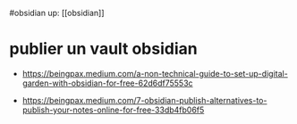 #obsidian
up: [[obsidian]]
# publier un vault obsidian

 - https://beingpax.medium.com/a-non-technical-guide-to-set-up-digital-garden-with-obsidian-for-free-62d6df75553c

 - https://beingpax.medium.com/7-obsidian-publish-alternatives-to-publish-your-notes-online-for-free-33db4fb06f5


